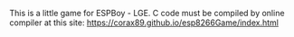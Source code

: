 This is a little game for ESPBoy - LGE. C code must be compiled by online compiler at this site: https://corax89.github.io/esp8266Game/index.html
